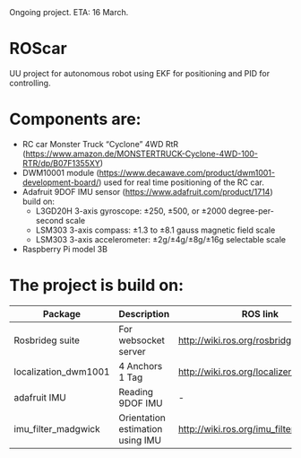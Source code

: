 <aside class="notice">
Ongoing project. ETA: 16 March.
</aside>

# ROScar
UU project for autonomous robot using EKF for positioning and PID for controlling.

# Components are:
 - RC car Monster Truck “Cyclone” 4WD RtR (https://www.amazon.de/MONSTERTRUCK-Cyclone-4WD-100-RTR/dp/B07F1355XY)
 - DWM10001 module (https://www.decawave.com/product/dwm1001-development-board/) used for real time positioning of the RC car.
 - Adafruit 9DOF IMU sensor (https://www.adafruit.com/product/1714) build on:
    - L3GD20H 3-axis gyroscope: ±250, ±500, or ±2000 degree-per-second scale
    - LSM303 3-axis compass: ±1.3 to ±8.1 gauss magnetic field scale
    - LSM303 3-axis accelerometer: ±2g/±4g/±8g/±16g selectable scale
 - Raspberry Pi model 3B

# The project is build on:

| Package | Description   | ROS link  | Git Link 
|---|---|---|---|
|Rosbrideg suite| For websocket server | http://wiki.ros.org/rosbridge_suite| https://github.com/RobotWebTools/rosbridge_suite.git
| localization_dwm1001  | 4 Anchors 1 Tag   | http://wiki.ros.org/localizer_dwm1001 | https://github.com/20chix/dwm1001_ros.git | 
| adafruit IMU | Reading 9DOF IMU | - |- https://github.com/rolling-robot/adafruit_imu |
|imu_filter_madgwick | Orientation estimation using IMU| http://wiki.ros.org/imu_filter_madgwick | https://github.com/ccny-ros-pkg/imu_tools.git
